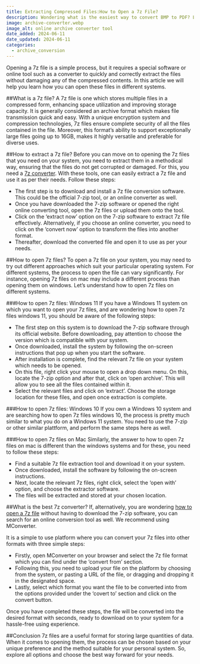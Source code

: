 ```yaml
---
title: Extracting Compressed Files:How to Open a 7z File?
description: Wondering what is the easiest way to convert BMP to PDF? Learn about the specifics of BMP file type and how to effortlessly convert BMP files with MConverter.
image: archive-converter.webp
image_alt: online archive converter tool
date_added: 2024-06-11
date_updated: 2024-06-11
categories:
  - archive_conversion
---
```

Opening a 7z file is a simple process, but it requires a special software or online tool such as a converter to quickly and correctly extract the files without damaging any of the compressed contents. In this article we will help you learn how you can open these files in different systems.    

##What is a 7z file?
A 7z file is one which stores multiple files in a compressed form, enhancing space utilization and improving storage capacity. It is generally considered an archive format which makes file transmission quick and easy. With a unique encryption system and compression technologies, 7z files ensure complete security of all the files contained in the file. Moreover, this format’s ability to support exceptionally large files going up to 16GB, makes it highly versatile and preferable for diverse uses. 

##How to extract a 7z file?
Before you can move on to opening the 7z files that you need on your system, you need to extract them in a methodical way, ensuring that the files do not get corrupted or damaged. For this, you need a [7z converter](https://mconverter.eu/). With these tools, one can easily extract a 7z file and use it as per their needs. Follow these steps: 

- The first step is to download and install a 7z file conversion software. This could be the official 7-zip tool, or an online converter as well. 
- Once you have downloaded the 7-zip software or opened the right online converting tool, open the 7z files or upload them onto the tool. 
- Click on the ‘extract now’ option on the 7-zip software to extract 7z file effectively. Alternatively, if you choose an online converter, you need to click on the ‘convert now’ option to transform the files into another format. 
- Thereafter, download the converted file and open it to use as per your needs. 

##How to open 7z files?
To open a 7z file on your system, you may need to try out different approaches which suit your particular operating system. For different systems, the process to open the file can vary significantly. For instance, opening 7z files on mac may include a different process than opening them on windows. Let’s understand how to open 7z files on different systems. 

###How to open 7z files: Windows 11
If you have a Windows 11 system on which you want to open your 7z files, and are wondering how to open 7z files windows 11, you should be aware of the following steps: 

- The first step on this system is to download the 7-zip software through its official website. Before downloading, pay attention to choose the version which is compatible with your system. 
- Once downloaded, install the system by following the on-screen instructions that pop up when you start the software. 
- After installation is complete, find the relevant 7z file on your system which needs to be opened. 
- On this file, right click your mouse to open a drop down menu. On this, locate the 7-zip option and after that, click on ‘open archive’. This will allow you to see all the files contained within it. 
- Select the relevant files and click on ‘extract’. Choose the storage location for these files, and open once extraction is complete. 

###How to open 7z files: Windows 10
If you own a Windows 10 system and are searching how to open 7z files windows 10, the process is pretty much similar to what you do on a Windows 11 system. You need to use the 7-zip or other similar plattform, and perform the same steps here as well. 

###How to open 7z files on Mac
Similarly, the answer to how to open 7z files on mac is different than the windows systems and for these, you need to follow these steps: 

- Find a suitable 7z file extraction tool and download it on your system. 
- Once downloaded, install the software by following the on-screen instructions. 
- Next, locate the relevant 7z files, right click, select the ‘open with’ option, and choose the extractor software. 
- The files will be extracted and stored at your chosen location. 

##What is the best 7z converter?
If, alternatively, you are wondering [how to open a 7z file](https://mconverter.eu/convert/7z/)  without having to download the 7-zip software, you can search for an online conversion tool as well. We recommend using MConverter. 

It is a simple to use platform where you can convert your 7z files into other formats with three simple steps:
- Firstly, open MConverter on your browser and select the 7z file format which you can find under the ‘convert from’ section. 
- Following this, you need to upload your file on the platform by choosing from the system, or pasting a URL of the file, or dragging and dropping it in the designated space. 
- Lastly, select which format you want the file to be converted into from the options provided under the ‘covert to’ section and click on the convert button. 

Once you have completed these steps, the file will be converted into the desired format with seconds, ready to download on to your system for a hassle-free using experience. 

##Conclusion
7z files are a useful format for storing large quantities of data. When it comes to opening them, the process can be chosen based on your unique preference and the method suitable for your personal system. So, explore all options and choose the best way forward for your needs. 

